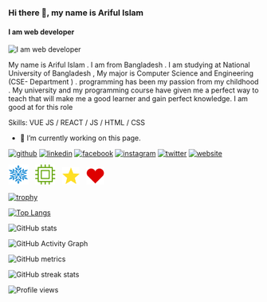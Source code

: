 ### Hi there 👋, my name is Ariful Islam
#### I am web developer 
![I am web developer ](https://i.ibb.co/sFDr6ZK/rsz-1mern-stack-image-1.jpg)

My name is Ariful Islam . I am from Bangladesh . I am studying at National University of Bangladesh , My major is Computer Science and Engineering (CSE- Department ) . programming has been my passion from my childhood . My university and my programming course have given me a perfect way to teach that will make me a good learner and gain perfect knowledge. I am good at for this role

Skills: VUE JS / REACT / JS / HTML / CSS

- 🔭 I’m currently working on this page. 


[<img src='https://cdn.jsdelivr.net/npm/simple-icons@3.0.1/icons/github.svg' alt='github' height='40'>](https://github.com/arifulislam10111999)  [<img src='https://cdn.jsdelivr.net/npm/simple-icons@3.0.1/icons/linkedin.svg' alt='linkedin' height='40'>](https://www.linkedin.com/in/ariful-islam-bb1921207//)  [<img src='https://cdn.jsdelivr.net/npm/simple-icons@3.0.1/icons/facebook.svg' alt='facebook' height='40'>](https://www.facebook.com/profile.php?id=100025248092230)  [<img src='https://cdn.jsdelivr.net/npm/simple-icons@3.0.1/icons/instagram.svg' alt='instagram' height='40'>](https://www.instagram.com/ariful_islam_1011/)  [<img src='https://cdn.jsdelivr.net/npm/simple-icons@3.0.1/icons/twitter.svg' alt='twitter' height='40'>](https://twitter.com/@ArifulI75306060)  [<img src='https://cdn.jsdelivr.net/npm/simple-icons@3.0.1/icons/icloud.svg' alt='website' height='40'>](https://ariful-islam-portfolio-website.netlify.app/)  

<a href='https://archiveprogram.github.com/'><img src='https://raw.githubusercontent.com/acervenky/animated-github-badges/master/assets/acbadge.gif' width='40' height='40'></a> <a href='https://docs.github.com/en/developers'><img src='https://raw.githubusercontent.com/acervenky/animated-github-badges/master/assets/devbadge.gif' width='40' height='40'></a> <a href='https://stars.github.com/'><img src='https://raw.githubusercontent.com/acervenky/animated-github-badges/master/assets/starbadge.gif' width='35' height='35'></a> <a href='https://docs.github.com/en/github/supporting-the-open-source-community-with-github-sponsors'><img src='https://raw.githubusercontent.com/acervenky/animated-github-badges/master/assets/sponsorbadge.gif' width='35' height='35'></a> 

[![trophy](https://github-profile-trophy.vercel.app/?username=arifulislam10111999)](https://github.com/ryo-ma/github-profile-trophy)

[![Top Langs](https://github-readme-stats.vercel.app/api/top-langs/?username=arifulislam10111999)](https://github.com/anuraghazra/github-readme-stats)

![GitHub stats](https://github-readme-stats.vercel.app/api?username=arifulislam10111999&show_icons=true&count_private=true)  

![GitHub Activity Graph](https://activity-graph.herokuapp.com/graph?username=arifulislam10111999)  

![GitHub metrics](https://metrics.lecoq.io/arifulislam10111999)  

![GitHub streak stats](https://github-readme-streak-stats.herokuapp.com/?user=arifulislam10111999)  

![Profile views](https://gpvc.arturio.dev/arifulislam10111999)  
